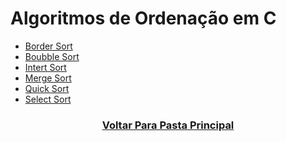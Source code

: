 # Algoritmos de Ordenação em C

- [Border Sort](BorderSort.c)
- [Boubble Sort](BubbleSort.h)
- [Intert Sort](InsertSort.h)
- [Merge Sort](MergeSort.h)
- [Quick Sort](QuickSort.h)
- [Select Sort](SelectSort.c)

<H3 align="center">
<a href="https://github.com/Hilster00/Sorting-Algorithms/tree/main">
Voltar Para Pasta Principal
</a>
</H3>
